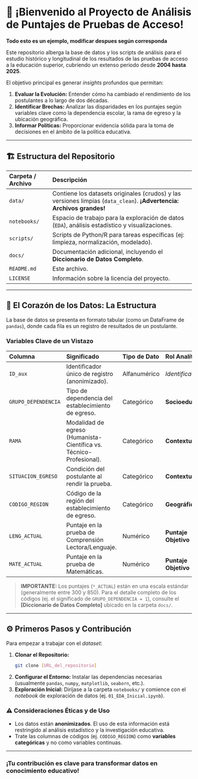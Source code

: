 # 👋 ¡Bienvenido al Proyecto de Análisis de Puntajes de Pruebas de Acceso!

 **Todo esto es un ejemplo, modificar despues según corresponda**

Este repositorio alberga la base de datos y los scripts de análisis para el estudio histórico y longitudinal de los resultados de las pruebas de acceso a la educación superior, cubriendo un extenso periodo desde **2004 hasta 2025**.

El objetivo principal es generar *insights* profundos que permitan:

1.  **Evaluar la Evolución:** Entender cómo ha cambiado el rendimiento de los postulantes a lo largo de dos décadas.
2.  **Identificar Brechas:** Analizar las disparidades en los puntajes según variables clave como la dependencia escolar, la rama de egreso y la ubicación geográfica.
3.  **Informar Políticas:** Proporcionar evidencia sólida para la toma de decisiones en el ámbito de la política educativa.

---

## 🏗 Estructura del Repositorio


| Carpeta / Archivo | Descripción |
| :--- | :--- |
| `data/` | Contiene los datasets originales (crudos) y las versiones limpias (`data_clean`). **¡Advertencia: Archivos grandes!** |
| `notebooks/` | Espacio de trabajo para la exploración de datos (`EDA`), análisis estadístico y visualizaciones. |
| `scripts/` | Scripts de Python/R para tareas específicas (ej: limpieza, normalización, modelado). |
| `docs/` | Documentación adicional, incluyendo el **Diccionario de Datos Completo**. |
| `README.md` | Este archivo. |
| `LICENSE` | Información sobre la licencia del proyecto. |

---

## 🔎 El Corazón de los Datos: La Estructura

La base de datos se presenta en formato tabular (como un DataFrame de `pandas`), donde cada fila es un registro de resultados de un postulante.

### Variables Clave de un Vistazo

| Columna | Significado | Tipo de Dato | Rol Analítico |
| :--- | :--- | :--- | :--- |
| `ID_aux` | Identificador único de registro (anonimizado). | Alfanumérico | *Identificador* |
| `GRUPO_DEPENDENCIA` | Tipo de dependencia del establecimiento de egreso. | Categórico | **Socioeducativo** |
| `RAMA` | Modalidad de egreso (Humanista-Científica vs. Técnico-Profesional). | Categórico | **Contextual** |
| `SITUACION_EGRESO` | Condición del postulante al rendir la prueba. | Categórico | **Contextual** |
| `CODIGO_REGION` | Código de la región del establecimiento de egreso. | Categórico | **Geográfico** |
| `LENG_ACTUAL` | Puntaje en la prueba de Comprensión Lectora/Lenguaje. | Numérico | **Puntaje Objetivo** |
| `MATE_ACTUAL` | Puntaje en la prueba de Matemáticas. | Numérico | **Puntaje Objetivo** |

> **IMPORTANTE:** Los puntajes (`*_ACTUAL`) están en una escala estándar (generalmente entre 300 y 850). Para el detalle completo de los códigos (ej. el significado de `GRUPO_DEPENDENCIA = 1`), consulte el **[Diccionario de Datos Completo]** ubicado en la carpeta `docs/`.

---

## ⚙️ Primeros Pasos y Contribución

Para empezar a trabajar con el *dataset*:

1.  **Clonar el Repositorio:**
    ```bash
    git clone [URL_del_repositorio]
    ```
2.  **Configurar el Entorno:** Instalar las dependencias necesarias (usualmente `pandas`, `numpy`, `matplotlib`, `seaborn`, etc.).
3.  **Exploración Inicial:** Diríjase a la carpeta `notebooks/` y comience con el *notebook* de exploración de datos (ej. `01_EDA_Inicial.ipynb`).

### ⚠️ Consideraciones Éticas y de Uso

* Los datos están **anonimizados**. El uso de esta información está restringido al análisis estadístico y la investigación educativa.
* Trate las columnas de códigos (ej. `CODIGO_REGION`) como **variables categóricas** y no como variables continuas.

---

### **¡Tu contribución es clave para transformar datos en conocimiento educativo!**